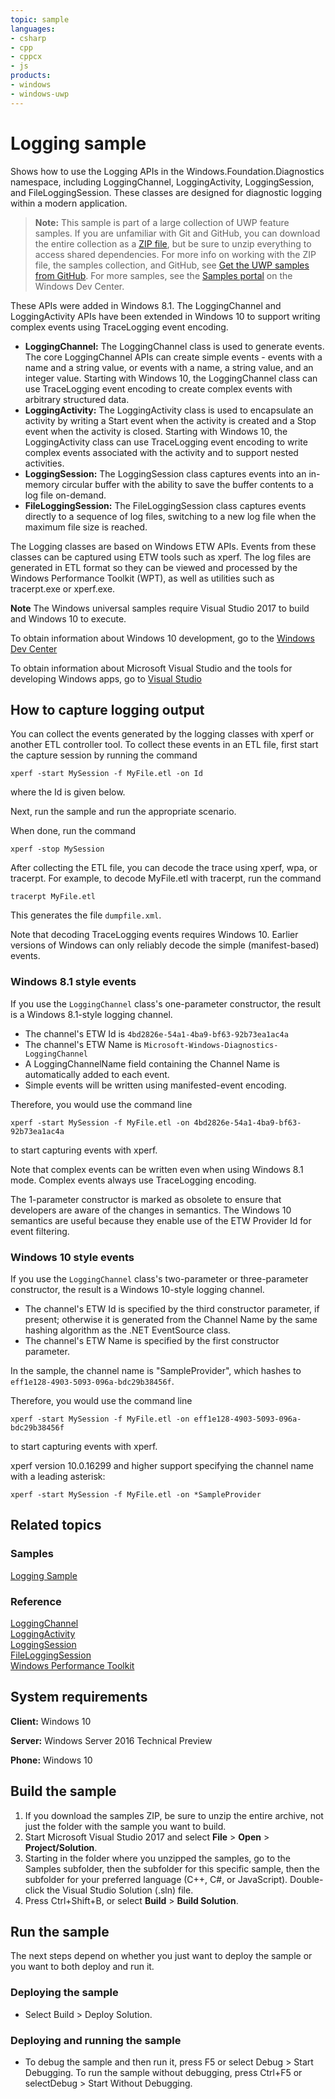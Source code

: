 ```yaml
---
topic: sample
languages:
- csharp
- cpp
- cppcx
- js
products:
- windows
- windows-uwp
---
```


<!---
  category: Data
  samplefwlink: http://go.microsoft.com/fwlink/p/?LinkId=620565
--->

# Logging sample

Shows how to use the Logging APIs in the
Windows.Foundation.Diagnostics namespace, including LoggingChannel,
LoggingActivity, LoggingSession, and FileLoggingSession. These classes are
designed for diagnostic logging within a modern application. 

> **Note:** This sample is part of a large collection of UWP feature samples. 
> If you are unfamiliar with Git and GitHub, you can download the entire collection as a 
> [ZIP file](https://github.com/Microsoft/Windows-universal-samples/archive/master.zip), but be 
> sure to unzip everything to access shared dependencies. For more info on working with the ZIP file, 
> the samples collection, and GitHub, see [Get the UWP samples from GitHub](https://aka.ms/ovu2uq). 
> For more samples, see the [Samples portal](https://aka.ms/winsamples) on the Windows Dev Center. 

These APIs were
added in Windows 8.1. The LoggingChannel and LoggingActivity APIs have been
extended in Windows 10 to support writing complex events using TraceLogging
event encoding.

- **LoggingChannel:** The LoggingChannel class is used to generate events.
  The core LoggingChannel APIs can create simple events - events with
  a name and a string value, or events with a name, a string value, and an
  integer value. Starting with Windows 10, the LoggingChannel class can use
  TraceLogging event encoding to create complex events with arbitrary
  structured data.
- **LoggingActivity:** The LoggingActivity class is used to encapsulate an
  activity by writing a Start event when the activity is created and a Stop
  event when the activity is closed. Starting with Windows 10, the
  LoggingActivity class can use TraceLogging event encoding to write
  complex events associated with the activity and to support nested activities.
- **LoggingSession:** The LoggingSession class captures events into an
  in-memory circular buffer with the ability to save the buffer contents to a
  log file on-demand.
- **FileLoggingSession:** The FileLoggingSession class captures events directly
  to a sequence of log files, switching to a new log file when the maximum file
  size is reached.

The Logging classes are based on Windows ETW APIs. Events from these classes
can be captured using ETW tools such as xperf. The log files are generated in
ETL format so they can be viewed and processed by the Windows Performance
Toolkit (WPT), as well as utilities such as tracerpt.exe or xperf.exe.

**Note** The Windows universal samples require Visual Studio 2017 to build and Windows 10 to execute.
 
To obtain information about Windows 10 development, go to the [Windows Dev Center](http://go.microsoft.com/fwlink/?LinkID=532421)

To obtain information about Microsoft Visual Studio and the tools for developing Windows apps, go to [Visual Studio](http://go.microsoft.com/fwlink/?LinkID=532422)

## How to capture logging output

You can collect the events generated by the logging classes with xperf or another
ETL controller tool. To collect these events in an ETL file, first start the capture
session by running the command

    xperf -start MySession -f MyFile.etl -on Id

where the Id is given below.

Next, run the sample and run the appropriate scenario.

When done, run the command

    xperf -stop MySession

After collecting the ETL file, you can decode the trace using xperf, wpa,
or tracerpt. For example, to decode MyFile.etl with tracerpt, run the command

    tracerpt MyFile.etl

This generates the file `dumpfile.xml`.

Note that decoding TraceLogging events requires Windows 10. Earlier versions
of Windows can only reliably decode the simple (manifest-based) events.

### Windows 8.1 style events

If you use the `LoggingChannel` class's one-parameter constructor,
the result is a Windows 8.1-style logging channel.

* The channel's ETW Id is `4bd2826e-54a1-4ba9-bf63-92b73ea1ac4a`
* The channel's ETW Name is `Microsoft-Windows-Diagnostics-LoggingChannel`
* A LoggingChannelName field containing the Channel Name is automatically added to each event.
* Simple events will be written using manifested-event encoding.

Therefore, you would use the command line

    xperf -start MySession -f MyFile.etl -on 4bd2826e-54a1-4ba9-bf63-92b73ea1ac4a

to start capturing events with xperf.

Note that complex events can be written even when using Windows 8.1 mode.
Complex events always use TraceLogging encoding.

The 1-parameter constructor is marked as obsolete to ensure that
developers are aware of the changes in semantics. The Windows 10 semantics
are useful because they enable use of the ETW Provider Id for event
filtering.

### Windows 10 style events

If you use the `LoggingChannel` class's two-parameter or three-parameter constructor,
the result is a Windows 10-style logging channel.

* The channel's ETW Id is specified by the third constructor parameter, if present; otherwise it is generated from the Channel Name by the same hashing algorithm as the .NET EventSource class.
* The channel's ETW Name is specified by the first constructor parameter.

In the sample, the channel name is "SampleProvider", which hashes to `eff1e128-4903-5093-096a-bdc29b38456f`.

Therefore, you would use the command line

    xperf -start MySession -f MyFile.etl -on eff1e128-4903-5093-096a-bdc29b38456f

to start capturing events with xperf.

xperf version 10.0.16299 and higher support specifying the channel name with a leading asterisk:

    xperf -start MySession -f MyFile.etl -on *SampleProvider

## Related topics

### Samples

[Logging Sample](/Samples/Logging)  

### Reference

[LoggingChannel](https://msdn.microsoft.com/library/windows/apps/windows.foundation.diagnostics.loggingchannel.aspx)  
[LoggingActivity](https://msdn.microsoft.com/library/windows/apps/windows.foundation.diagnostics.loggingactivity.aspx)  
[LoggingSession](https://msdn.microsoft.com/library/windows/apps/windows.foundation.diagnostics.loggingsession.aspx)  
[FileLoggingSession](https://msdn.microsoft.com/library/windows/apps/windows.foundation.diagnostics.fileloggingsession.aspx)  
[Windows Performance Toolkit](https://docs.microsoft.com/en-us/windows-hardware/test/wpt/index)  

## System requirements

**Client:** Windows 10

**Server:** Windows Server 2016 Technical Preview

**Phone:** Windows 10

## Build the sample

1. If you download the samples ZIP, be sure to unzip the entire archive, not just the folder with the sample you want to build. 
2. Start Microsoft Visual Studio 2017 and select **File** \> **Open** \> **Project/Solution**.
3. Starting in the folder where you unzipped the samples, go to the Samples subfolder, then the subfolder for this specific sample, then the subfolder for your preferred language (C++, C#, or JavaScript). Double-click the Visual Studio Solution (.sln) file.
4. Press Ctrl+Shift+B, or select **Build** \> **Build Solution**.

## Run the sample

The next steps depend on whether you just want to deploy the sample or you want to both deploy and run it.

### Deploying the sample

- Select Build > Deploy Solution. 

### Deploying and running the sample

- To debug the sample and then run it, press F5 or select Debug >  Start Debugging. To run the sample without debugging, press Ctrl+F5 or selectDebug > Start Without Debugging. 
